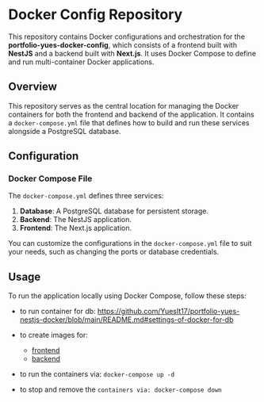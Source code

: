 # Docker Config Repository

This repository contains Docker configurations and orchestration for the **portfolio-yues-docker-config**, which consists of a frontend built with **NestJS** and a backend built with **Next.js**. It uses Docker Compose to define and run multi-container Docker applications.

## Overview

This repository serves as the central location for managing the Docker containers for both the frontend and backend of the application. It contains a `docker-compose.yml` file that defines how to build and run these services alongside a PostgreSQL database.

## Configuration

### Docker Compose File

The `docker-compose.yml` defines three services:

1. **Database**: A PostgreSQL database for persistent storage.
2. **Backend**: The NestJS application.
3. **Frontend**: The Next.js application.

You can customize the configurations in the `docker-compose.yml` file to suit your needs, such as changing the ports or database credentials.

## Usage

To run the application locally using Docker Compose, follow these steps:

- to run container for db: https://github.com/YuesIt17/portfolio-yues-nestjs-docker/blob/main/README.md#settings-of-docker-for-db
- to create images for:

  - [frontend](https://github.com/YuesIt17/portfolio-yues-nextjs-docker/blob/main/README.md#settings-of-docker-image-for-frontend)
  - [backend](https://github.com/YuesIt17/portfolio-yues-nestjs-docker/blob/main/README.md#settings-of-docker-image-for-backend)

- to run the containers via: `docker-compose up -d`
- to stop and remove the `containers via: docker-compose down`
